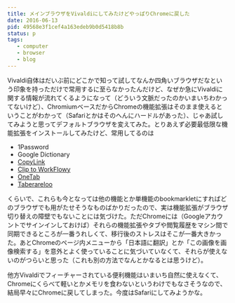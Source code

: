 ```yaml
---
title: メインブラウザをVivaldiにしてみたけどやっぱりChromeに戻した
date: 2016-06-13
pid: 49568e3f1cef4a163edeb9b0d5418b8b
status: p
tags:
   - computer
   - browser
   - blog
---
```


Vivaldi自体はだいぶ前にどこかで知って試してなんか四角いブラウザだなという印象を持っただけで常用するに至らなかったんだけど、なぜか急にVivaldiに関する情報が流れてくるようになって（どういう文脈だったのかいまいちわかってないけど）、ChromiumベースだからChromeの機能拡張はそのまま使えるということがわかって（Safariとかはそのへんにハードルがあった）、じゃあ試してみようと思ってデフォルトブラウザを変えてみた。とりあえず必要最低限な機能拡張をインストールしてみたけど、常用してるのは

   - 1Password
   - Google Dictionary
- [CopyLink][1]
- [Clip to WorkFlowy][2]
- [OneTab][3]
- [Taberareloo][4]

くらいで、これらも今となっては他の機能とか単機能のbookmarkletにすればどのブラウザでも用がたせそうなものばかりだったので、実は機能拡張がブラウザ切り替えの障壁でもないことには気づけた。ただChromeには（Googleアカウントでサインインしておけば）それらの機能拡張やタブや閲覧履歴をマシン間で同期できるところが一番うれしくて、移行後のストレスはそこが一番大きかった。あとChromeのページ内メニューから「日本語に翻訳」とか「この画像を画像検索する」を意外とよく使っていることに気づいていなくて、それらが使えないのがつらいと思った（これも別の方法でなんとかなるとは思うけど）。

他方Vivaldiでフィーチャーされている便利機能はいまいち自然に使えなくて、Chromeにくらべて軽いとかメモリを食わないというわけでもなさそうなので、結局早々にChromeに戻してしまった。今度はSafariにしてみようかな。

[1]:	https://chrome.google.com/webstore/detail/create-link/gcmghdmnkfdbncmnmlkkglmnnhagajbm
[2]:	https://chrome.google.com/webstore/detail/clip-to-workflowy/cfifjihfoegnccifkcdomdookdckhaah
[3]:	https://chrome.google.com/webstore/detail/onetab/chphlpgkkbolifaimnlloiipkdnihall
[4]:	https://chrome.google.com/webstore/detail/taberareloo/ldcnohnnlpgglecmkldelbmiokgmikno